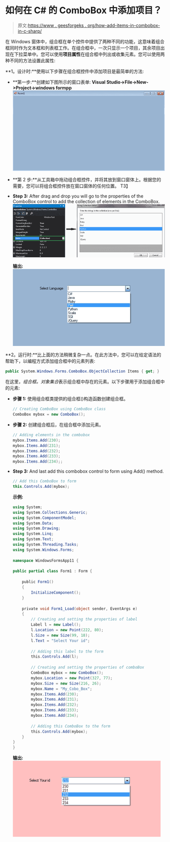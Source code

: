 # 如何在 C# 的 ComboBox 中添加项目？

> 原文:[https://www . geesforgeks . org/how-add-items-in-combobox-in-c-sharp/](https://www.geeksforgeeks.org/how-to-add-items-in-combobox-in-c-sharp/)

在 Windows 窗体中，组合框在单个控件中提供了两种不同的功能，这意味着组合框同时作为文本框和列表框工作。在组合框中，一次只显示一个项目，其余项目出现在下拉菜单中。您可以使用**项目属性**在组合框中列出或收集元素。您可以使用两种不同的方法设置此属性:

**1。设计时:**使用以下步骤在组合框控件中添加项目是最简单的方法:

*   **第一步:**创建如下图所示的窗口表单:
    **Visual Studio->File->New->Project->windows formpp**
    ![](img/13d83ffe0a08cd6c4113a5d225366c25.png)
*   **第 2 步:**从工具箱中拖动组合框控件，并将其放到窗口窗体上。根据您的需要，您可以将组合框控件放在窗口窗体的任何位置。
    T3】
*   **Step 3:** After drag and drop you will go to the properties of the ComboBox control to add the collection of elements in the ComboBox.
    ![](img/cd86253efb3d21e496ebb6eddb076d60.png)

    **输出:**
    ![](img/53629da54057e3af94401ab2c6af701a.png)

**2。运行时:**比上面的方法稍微复杂一点。在此方法中，您可以在给定语法的帮助下，以编程方式添加组合框中的元素列表:

```cs
public System.Windows.Forms.ComboBox.ObjectCollection Items { get; }
```

在这里，*组合框。对象集合*表示组合框中存在的元素。以下步骤用于添加组合框中的元素:

*   **步骤 1:** 使用组合框类提供的组合框()构造函数创建组合框。

    ```cs
    // Creating ComboBox using ComboBox class
    ComboBox mybox = new ComboBox();

    ```

*   **步骤 2:** 创建组合框后，在组合框中添加元素。

    ```cs
    // Adding elements in the combobox
    mybox.Items.Add(230);
    mybox.Items.Add(231);
    mybox.Items.Add(232);
    mybox.Items.Add(233);
    mybox.Items.Add(234);;

    ```

*   **Step 3:** And last add this combobox control to form using Add() method.

    ```cs
    // Add this ComboBox to form
    this.Controls.Add(mybox);

    ```

    **示例:**

    ```cs
    using System;
    using System.Collections.Generic;
    using System.ComponentModel;
    using System.Data;
    using System.Drawing;
    using System.Linq;
    using System.Text;
    using System.Threading.Tasks;
    using System.Windows.Forms;

    namespace WindowsFormsApp11 {

    public partial class Form1 : Form {

        public Form1()
        {
            InitializeComponent();
        }

        private void Form1_Load(object sender, EventArgs e)
        {
            // Creating and setting the properties of label
            Label l = new Label();
            l.Location = new Point(222, 80);
            l.Size = new Size(99, 18);
            l.Text = "Select Your id";

            // Adding this label to the form
            this.Controls.Add(l);

            // Creating and setting the properties of comboBox
            ComboBox mybox = new ComboBox();
            mybox.Location = new Point(327, 77);
            mybox.Size = new Size(216, 26);
            mybox.Name = "My_Cobo_Box";
            mybox.Items.Add(230);
            mybox.Items.Add(231);
            mybox.Items.Add(232);
            mybox.Items.Add(233);
            mybox.Items.Add(234);

            // Adding this ComboBox to the form
            this.Controls.Add(mybox);
        }
    }
    }
    ```

    **输出:**
    ![](img/8d4d4fff15731352212c2f242404979d.png)